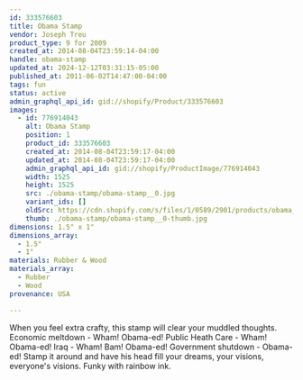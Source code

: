 ```yaml
---
id: 333576603
title: Obama Stamp
vendor: Joseph Treu
product_type: 9 for 2009
created_at: 2014-08-04T23:59:14-04:00
handle: obama-stamp
updated_at: 2024-12-12T03:31:15-05:00
published_at: 2011-06-02T14:47:00-04:00
tags: fun
status: active
admin_graphql_api_id: gid://shopify/Product/333576603
images:
  - id: 776914043
    alt: Obama Stamp
    position: 1
    product_id: 333576603
    created_at: 2014-08-04T23:59:17-04:00
    updated_at: 2014-08-04T23:59:17-04:00
    admin_graphql_api_id: gid://shopify/ProductImage/776914043
    width: 1525
    height: 1525
    src: ./obama-stamp/obama-stamp__0.jpg
    variant_ids: []
    oldSrc: https://cdn.shopify.com/s/files/1/0589/2901/products/obama_stamp_new-web.jpeg?v=1407211157
    thumb: ./obama-stamp/obama-stamp__0-thumb.jpg
dimensions: 1.5" x 1"
dimensions_array:
  - 1.5"
  - 1"
materials: Rubber & Wood
materials_array:
  - Rubber
  - Wood
provenance: USA

---
```


When you feel extra crafty, this stamp will clear your muddled thoughts. Economic meltdown - Wham! Obama-ed! Public Heath Care - Wham! Obama-ed! Iraq - Wham! Bam! Obama-ed! Government shutdown - Obama-ed! Stamp it around and have his head fill your dreams, your visions, everyone's visions. Funky with rainbow ink.